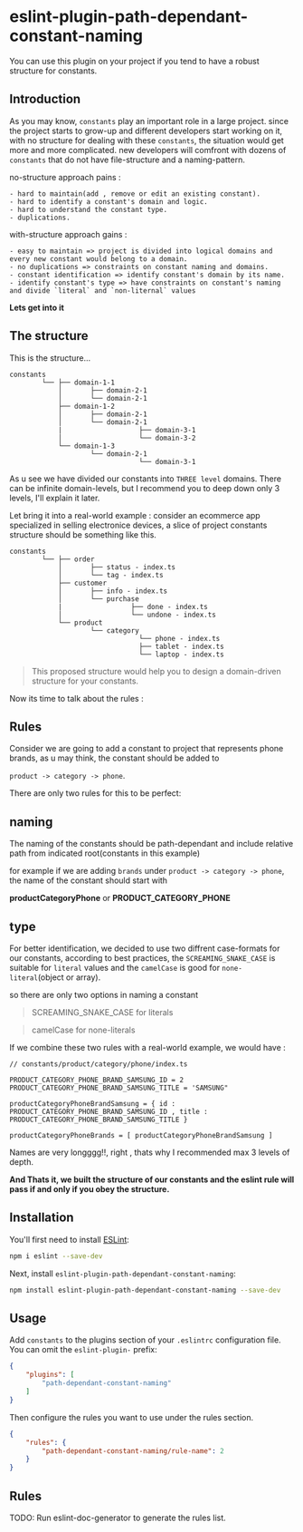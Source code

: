 # eslint-plugin-path-dependant-constant-naming

You can use this plugin on your project if you tend to have a robust structure for constants.

## Introduction
As you may know, `constants` play an important role in a large project.
since the project starts to grow-up and different developers start working on it, with no structure for dealing with these `constants`, the situation would get more and more complicated.
new developers will comfront with dozens of `constants` that do not have file-structure and a naming-pattern.

no-structure approach pains :

    - hard to maintain(add , remove or edit an existing constant).
    - hard to identify a constant's domain and logic.
    - hard to understand the constant type.
    - duplications.

with-structure approach gains : 

    - easy to maintain => project is divided into logical domains and every new constant would belong to a domain.
    - no duplications => constraints on constant naming and domains.
    - constant identification => identify constant's domain by its name.
    - identify constant's type => have constraints on constant's naming and divide `literal` and `non-liternal` values

**Lets get into it**

## The structure

This is the structure...
```
constants
        └── ├── domain-1-1
            │       ├── domain-2-1
            │       └── domain-2-1
            ├── domain-1-2
            │       ├── domain-2-1
            │       └── domain-2-1
            |                   ├── domain-3-1
            │                   └── domain-3-2
            └── domain-1-3
                    └── domain-2-1
                                └── domain-3-1
```

As u see we have divided our constants into `THREE level` domains.
There can be infinite domain-levels, but I recommend you to deep down only 3 levels, I'll explain it later.

Let bring it into a real-world example :
consider an ecommerce app specialized in selling electronice devices, a slice of project constants structure should be something like this.
```
constants
        └── ├── order
            │       ├── status - index.ts
            │       └── tag - index.ts
            ├── customer
            │       ├── info - index.ts
            │       └── purchase
            |                 ├── done - index.ts
            │                 └── undone - index.ts
            └── product
                    └── category
                                └── phone - index.ts
                                ├── tablet - index.ts
                                └── laptop - index.ts
```

> This proposed structure would help you to design a domain-driven structure for your constants.

Now its time to talk about the rules :
## Rules

Consider we are going to add a constant to project that represents phone brands,
as u may think, the constant should be added to

`product -> category -> phone`.

There are only two rules for this to be perfect:
 
## naming
The naming of the constants should be path-dependant and include relative path from indicated root(constants in this example)

for example if we are adding `brands` under `product -> category -> phone`, the name of the constant should start with 

**productCategoryPhone**  or **PRODUCT_CATEGORY_PHONE**

## type
For better identification, we decided to use two diffrent case-formats for our constants, according to best practices, the `SCREAMING_SNAKE_CASE` is suitable for `literal` values and the `camelCase` is good for `none-literal`(object or array).

so there are only two options in naming a constant

  > SCREAMING_SNAKE_CASE for literals
  
  > camelCase for none-literals

If we combine these two rules with a real-world example, we would have :
```
// constants/product/category/phone/index.ts

PRODUCT_CATEGORY_PHONE_BRAND_SAMSUNG_ID = 2
PRODUCT_CATEGORY_PHONE_BRAND_SAMSUNG_TITLE = 'SAMSUNG"

productCategoryPhoneBrandSamsung = { id : PRODUCT_CATEGORY_PHONE_BRAND_SAMSUNG_ID , title : PRODUCT_CATEGORY_PHONE_BRAND_SAMSUNG_TITLE }

productCategoryPhoneBrands = [ productCategoryPhoneBrandSamsung ]
```
Names are very longggg!!, right , thats why I recommended max 3 levels of depth.

**And Thats it, we built the structure of our constants and the eslint rule will pass if and only if you obey the structure.**

## Installation

You'll first need to install [ESLint](https://eslint.org/):

```sh
npm i eslint --save-dev
```

Next, install `eslint-plugin-path-dependant-constant-naming`:

```sh
npm install eslint-plugin-path-dependant-constant-naming --save-dev
```

## Usage

Add `constants` to the plugins section of your `.eslintrc` configuration file. You can omit the `eslint-plugin-` prefix:

```json
{
    "plugins": [
        "path-dependant-constant-naming"
    ]
}
```


Then configure the rules you want to use under the rules section.

```json
{
    "rules": {
        "path-dependant-constant-naming/rule-name": 2
    }
}
```

## Rules

<!-- begin auto-generated rules list -->
TODO: Run eslint-doc-generator to generate the rules list.
<!-- end auto-generated rules list -->


